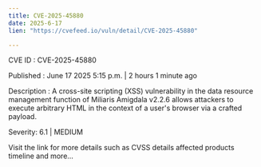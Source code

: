 ```yaml
---
title: CVE-2025-45880
date: 2025-6-17
lien: "https://cvefeed.io/vuln/detail/CVE-2025-45880"

---
```


CVE ID : CVE-2025-45880

Published :  June 17
2025
5:15 p.m. | 2 hours
1 minute ago

Description : A cross-site scripting (XSS) vulnerability in the data resource management function of Miliaris Amigdala v2.2.6 allows attackers to execute arbitrary HTML in the context of a user's browser via a crafted payload.

Severity: 6.1 | MEDIUM

Visit the link for more details
such as CVSS details
affected products
timeline
and more...
